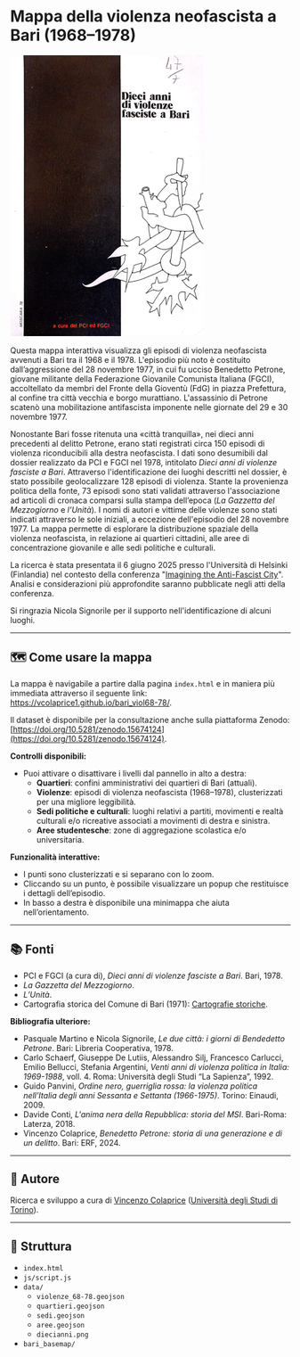 # Mappa della violenza neofascista a Bari (1968–1978)

![Dieci anni di violenza fascista a Bari](data/diecianni.png)

Questa mappa interattiva visualizza gli episodi di violenza neofascista avvenuti a Bari tra il 1968 e il 1978. L'episodio più noto è costituito dall’aggressione del 28 novembre 1977, in cui fu ucciso Benedetto Petrone, giovane militante della Federazione Giovanile Comunista Italiana (FGCI), accoltellato da membri del Fronte della Gioventù (FdG) in piazza Prefettura, al confine tra città vecchia e borgo murattiano. L'assassinio di Petrone scatenò una mobilitazione antifascista imponente nelle giornate del 29 e 30 novembre 1977.  

Nonostante Bari fosse ritenuta una «città tranquilla», nei dieci anni precedenti al delitto Petrone, erano stati registrati circa 150 episodi di violenza riconducibili alla destra neofascista. I dati sono desumibili dal dossier realizzato da PCI e FGCI nel 1978, intitolato *Dieci anni di violenze fasciste a Bari*. Attraverso l'identificazione dei luoghi descritti nel dossier, è stato possibile geolocalizzare 128 episodi di violenza. Stante la provenienza politica della fonte, 73 episodi sono stati validati attraverso l'associazione ad articoli di cronaca comparsi sulla stampa dell’epoca (*La Gazzetta del Mezzogiorno* e *l’Unità*). I nomi di autori e vittime delle violenze sono stati indicati attraverso le sole iniziali, a eccezione dell'episodio del 28 novembre 1977. La mappa permette di esplorare la distribuzione spaziale della violenza neofascista, in relazione ai quartieri cittadini, alle aree di concentrazione giovanile e alle sedi politiche e culturali.

La ricerca è stata presentata il 6 giugno 2025 presso l'Università di Helsinki (Finlandia) nel contesto della conferenza "[Imagining the Anti-Fascist City](https://www.helsinki.fi/en/conferences/imagining-anti-fascist-city)". Analisi e considerazioni più approfondite saranno pubblicate negli atti della conferenza.

Si ringrazia Nicola Signorile per il supporto nell'identificazione di alcuni luoghi.

---

## 🗺️ Come usare la mappa

La mappa è navigabile a partire dalla pagina `index.html` e in maniera più immediata attraverso il seguente link: https://vcolaprice1.github.io/bari_viol68-78/.

Il dataset è disponibile per la consultazione anche sulla piattaforma Zenodo: [https://doi.org/10.5281/zenodo.15674124](https://doi.org/10.5281/zenodo.15674124).

**Controlli disponibili:**
- Puoi attivare o disattivare i livelli dal pannello in alto a destra:
  - **Quartieri**: confini amministrativi dei quartieri di Bari (attuali).
  - **Violenze**: episodi di violenza neofascista (1968–1978), clusterizzati per una migliore leggibilità.
  - **Sedi politiche e culturali**: luoghi relativi a partiti, movimenti e realtà culturali e/o ricreative associati a movimenti di destra e sinistra.
  - **Aree studentesche**: zone di aggregazione scolastica e/o universitaria.

**Funzionalità interattive:**
- I punti sono clusterizzati e si separano con lo zoom.
- Cliccando su un punto, è possibile visualizzare un popup che restituisce i dettagli dell’episodio.
- In basso a destra è disponibile una minimappa che aiuta nell’orientamento.

---

## 📚 Fonti

- PCI e FGCI (a cura di), *Dieci anni di violenze fasciste a Bari*. Bari, 1978.
- *La Gazzetta del Mezzogiorno*.
- *L’Unità*.
- Cartografia storica del Comune di Bari (1971): [Cartografie storiche](https://www.comune.bari.it/web/edilizia-e-territorio/cartografie-storiche).

**Bibliografia ulteriore:**
- Pasquale Martino e Nicola Signorile, *Le due città: i giorni di Bendedetto Petrone*. Bari: Libreria Cooperativa, 1978.
- Carlo Schaerf, Giuseppe De Lutiis, Alessandro Silj, Francesco Carlucci, Emilio Bellucci, Stefania Argentini, *Venti anni di violenza politica in Italia: 1969-1988*, voll. 4. Roma: Università degli Studi “La Sapienza”, 1992.
- Guido Panvini, *Ordine nero, guerriglia rossa: la violenza politica nell’Italia degli anni Sessanta e Settanta (1966-1975)*. Torino: Einaudi, 2009.
- Davide Conti, *L'anima nera della Repubblica: storia del MSI*. Bari-Roma: Laterza, 2018.
- Vincenzo Colaprice, *Benedetto Petrone: storia di una generazione e di un delitto*. Bari: ERF, 2024.

---

## 👤 Autore

Ricerca e sviluppo a cura di [Vincenzo Colaprice](https://www.sissco.it/soci/colaprice-vincenzo/) ([Università degli Studi di Torino](https://www.dipstudistorici.unito.it/do/docenti.pl/Show?_id=vcolapri#tab-profilo)).

---

## 📂 Struttura

- `index.html`
- `js/script.js`
- `data/`
  - `violenze_68-78.geojson`
  - `quartieri.geojson`
  - `sedi.geojson`
  - `aree.geojson`
  - `diecianni.png`
- `bari_basemap/`
